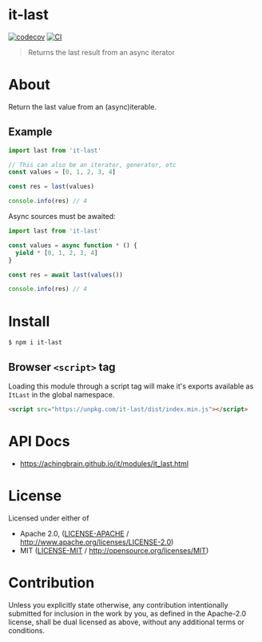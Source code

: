 # it-last

[![codecov](https://img.shields.io/codecov/c/github/achingbrain/it.svg?style=flat-square)](https://codecov.io/gh/achingbrain/it)
[![CI](https://img.shields.io/github/actions/workflow/status/achingbrain/it/js-test-and-release.yml?branch=main\&style=flat-square)](https://github.com/achingbrain/it/actions/workflows/js-test-and-release.yml?query=branch%3Amain)

> Returns the last result from an async iterator

# About

Return the last value from an (async)iterable.

## Example

```javascript
import last from 'it-last'

// This can also be an iterator, generator, etc
const values = [0, 1, 2, 3, 4]

const res = last(values)

console.info(res) // 4
```

Async sources must be awaited:

```javascript
import last from 'it-last'

const values = async function * () {
  yield * [0, 1, 2, 3, 4]
}

const res = await last(values())

console.info(res) // 4
```

# Install

```console
$ npm i it-last
```

## Browser `<script>` tag

Loading this module through a script tag will make it's exports available as `ItLast` in the global namespace.

```html
<script src="https://unpkg.com/it-last/dist/index.min.js"></script>
```

# API Docs

- <https://achingbrain.github.io/it/modules/it_last.html>

# License

Licensed under either of

- Apache 2.0, ([LICENSE-APACHE](LICENSE-APACHE) / <http://www.apache.org/licenses/LICENSE-2.0>)
- MIT ([LICENSE-MIT](LICENSE-MIT) / <http://opensource.org/licenses/MIT>)

# Contribution

Unless you explicitly state otherwise, any contribution intentionally submitted for inclusion in the work by you, as defined in the Apache-2.0 license, shall be dual licensed as above, without any additional terms or conditions.
